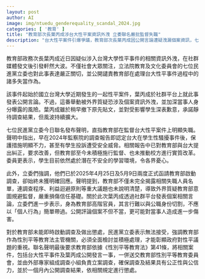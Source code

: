 ```yaml
---
layout: post
author: AI
image: img/ntuedu_genderequality_scandal_2024.jpg
categories: [ '教育' ]
title: "教育部次長葉丙成涉台大性平案資訊外洩 立委聯名嚴批監督失職"
description: "台大性平案件引爆爭議，教育部次長葉丙成因公開言論遭疑洩漏個案資訊，七位民進黨立委聯名譴責教育部監督不力，要求啟動外部調查並一個月內公開結果，加強保護當事人及改革性平措施。"
---
```

教育部政務次長葉丙成近日因疑似涉入台灣大學性平事件的相關資訊外洩，在社群媒體發文後引發軒然大波。不僅社會大眾關注，立法院教育及文化委員會的七位民進黨立委也對此事表達嚴正關切，並公開譴責教育部在處理台大性平事件過程中的諸多失當作為。

該事件起始於國立台灣大學近期發生的一起性平案件，葉丙成於社群平台上就此事發表公開言論。不過，這番舉動被外界質疑恐涉及個案資訊外洩，並加深當事人身分曝露的風險。葉丙成雖於稍早撤下原先貼文，並對受影響學生深表歉意，承諾靜待調查結果，但風波持續擴大。

七位民進黨立委今日聯名發布聲明，直指教育部在監督台大性平案件上明顯失職。聲明中指出，早在2024年監察院的調查報告即認定台大在學生性騷擾事件後，保護措施明顯不力，甚至有學生投訴遭受安全威脅。相關報告中已對教育部與台大提出糾正，要求改善，但教育部至今未積極施行監督、也未推動校方進行實質改革。委員更表示，學生目前依然處於潛在不安全的學習環境，令各界憂心。

此外，立委們強調，他們已於2025年4月25日及5月9日兩度正式函請教育部啟動調查，卻始終未獲明確回應。聲明提到，教育部不僅未完全揭露相關失職人員名單，連調查程序、利益迴避原則等重大議題也未說明清楚，導致外界質疑教育部意圖規避監督，嚴重損傷信任基礎。關於此次葉丙成透過社群平台發表個案相關言論，立委們進一步表示，身為教育部高階官員，其言行難以與公職身份切割，不應以「個人行為」簡單帶過。公開評論個案不但不當，更可能對當事人造成進一步傷害。

對於教育部未能即時啟動調查及做出懲處，民進黨立委表示無法接受，強調教育部作為性別平等教育法主管機關，必須全面檢討並積極處理，才能彰顯政府對性平議題的重視。聯名聲明最後要求教育部依據《性別平等教育法》第41條，將相關案件，包括台大性平事件及葉丙成公開發言一事，一併送交教育部性別平等教育委員會，並由外部專家組成調查小組負責立案調查，確保調查及結果具有公正性與公信力，並於一個月內公開調查結果，依相關規定進行懲處。